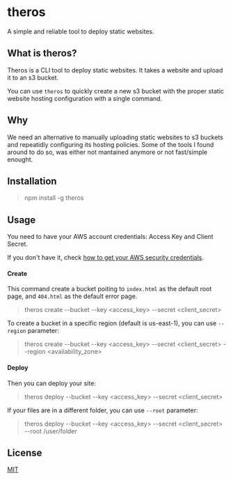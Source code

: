 # theros

A simple and reliable tool to deploy static websites.

## What is theros?

Theros is a CLI tool to deploy static websites. It takes a website and upload it to an s3 bucket.

You can use `theros` to quickly create a new s3 bucket with the proper static website hosting configuration with a single command.

## Why

We need an alternative to manually uploading static websites to s3 buckets and repeatidly configuring its hosting policies. 
Some of the tools I found around to do so, was either not mantained anymore or not fast/simple enought.


## Installation


> npm install -g theros


## Usage

You need to have your AWS account credentials: Access Key and Client Secret. 

If you don't have it, check [how to get your AWS security credentials](https://aws.amazon.com/pt/blogs/security/wheres-my-secret-access-key/).

#### Create

This command create a bucket poiting to `index.html` as the default root page, and `404.html` as the default error page.

> theros create --bucket <bucketname> --key <access_key> --secret <client_secret>
  
To create a bucket in a specific region (default is us-east-1), you can use `--region` parameter:


> theros create --bucket <bucketname> --key <access_key> --secret <client_secret> --region <availability_zone>


#### Deploy

Then you can deploy your site:

> theros deploy --bucket <bucketname> --key <access_key> --secret <client_secret>
  
  If your files are in a different folder, you can use `--root` parameter:
  
> theros deploy --bucket <bucketname> --key <access_key> --secret <client_secret> --root /user/folder
  
  
  ## License
  
  [MIT](https://github.com/andreybleme/theros/blob/master/LICENSE.md)
  
